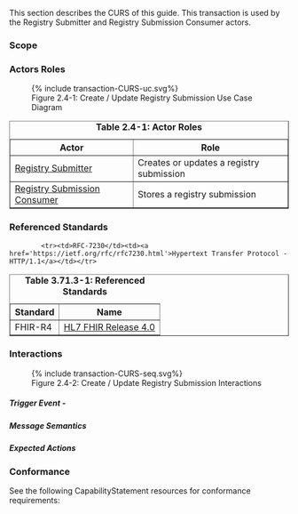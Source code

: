 <!--
    This content is automatically generated from CREDS.xml by actorsandtransactions.xslt
-->
This section describes the CURS of this guide. This transaction is used by the Registry Submitter and Registry Submission Consumer actors.

### Scope





### Actors Roles

<figure>
{% include transaction-CURS-uc.svg%}
<figcaption>Figure 2.4-1: Create / Update Registry Submission Use Case Diagram </figcaption>
</figure>
<table border='1' borderspacing='0'>
<caption><b>Table 2.4-1: Actor Roles</b></caption>
<thead><tr><th>Actor</th><th>Role</th></tr></thead>
<tbody><tr><td><a href="actors.html#registry-submitter">Registry Submitter</a></td>
<td>Creates or updates a registry submission
</td>
</tr>
        <tr><td><a href="actors.html#registry-submission-consumer">Registry Submission Consumer</a></td>
<td>Stores a registry submission
</td>
</tr>
        
</tbody>
</table>

### Referenced Standards

<table border='1' borderspacing='0'>
<caption><b>Table 3.71.3-1: Referenced Standards</b></caption>
<thead><tr><th>Standard</th><th>Name</th></tr></thead>
<tbody>
            <tr><td>FHIR-R4</td><td><a href='http://www.hl7.org/FHIR/R4'>HL7 FHIR Release 4.0</a></td></tr>
        
            <tr><td>RFC-7230</td><td><a href='https://ietf.org/rfc/rfc7230.html'>Hypertext Transfer Protocol - HTTP/1.1</a></td></tr>
        
</tbody>
</table>

### Interactions
        
<figure>
{% include transaction-CURS-seq.svg%}
<figcaption>Figure 2.4-2: Create / Update Registry Submission Interactions </figcaption>
</figure>

#### 


##### Trigger Event - 

##### Message Semantics

##### Expected Actions

### Conformance
See the following CapabilityStatement resources for conformance requirements:
